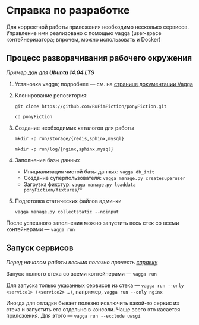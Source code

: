 # Справка по разработке

Для корректной работы приложения необходимо несколько сервисов.
Управление ими реализовано с помощью vagga (user-space контейнеризатора; впрочем, можно использовать и Docker)

## Процесс разворачивания рабочего окружения

_Пример дан для **Ubuntu 14.04 LTS**_

1. Установка vagga; подробнее — см. на [странице документации Vagga](http://vagga.readthedocs.org/en/latest/installation.html#ubuntu)
2. Клонирование репозитория:

    `git clone https://github.com/RuFimFiction/ponyFiction.git`

    `cd ponyFiction`

3. Создание необходимых каталогов для работы

    `mkdir -p run/storage/{redis,sphinx,mysql}`

    `mkdir -p run/log/{nginx,sphinx,mysql}`

4. Заполнение базы данных
    * Инициализация чистой базы данных: `vagga db_init`
    * Создание суперпользователя: `vagga manage.py createsuperuser`
    * Загрузка фикстур: `vagga manage.py loaddata ponyFiction/fixtures/*`

5. Подготовка статических файлов админки

    `vagga manage.py collectstatic --noinput`

После успешного заполнения можно запустить весь стек со всеми контейнерами — `vagga run` 

## Запуск сервисов

_Перед началом работы весьма полезно прочесть [справку](http://vagga.readthedocs.org/en/latest/commandline.html)_

Запуск полного стека со всеми контейнерами — `vagga run`

Для запуска только указанных сервисов из стека — `vagga run --only <service1> (<service2> …)`, например, `vagga run --only nginx`

Иногда для отладки бывает полезно исключить какой-то сервис из стека и запустить его отдельно в консоли. 
Чаще всего это касается приложения. Для этого — `vagga run --exclude uwsgi`

